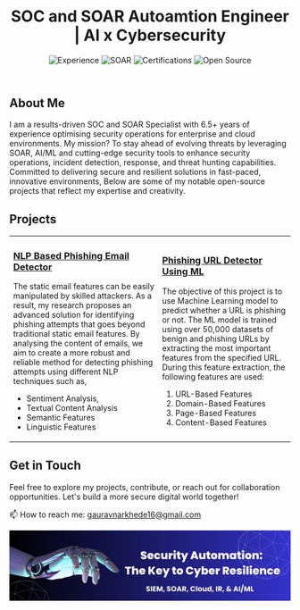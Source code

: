 <body>
  <header>
    <h1>SOC and SOAR Autoamtion Engineer | AI x Cybersecurity</h1>
    <div class="badges">
      <img src="https://img.shields.io/badge/Experience-6.5%2B%20Years-orange" alt="Experience">
      <img src="https://img.shields.io/badge/SOAR-XSOAR%20%7C%20Sentinel%20%7C%20XSIAM-success" alt="SOAR">
      <img src="https://img.shields.io/badge/Certifications-GCIH%20%7C%20AZ900%20%7C%20ESCA-blue" alt="Certifications">
      <img src="https://img.shields.io/badge/Open%20Source-Contributor-informational" alt="Open Source">
    </div>
  </header>


## About Me
I am a results-driven SOC and SOAR Specialist with 6.5+ years of experience optimising security operations for enterprise and cloud environments. My mission? To stay ahead of evolving threats by leveraging SOAR, AI/ML and cutting-edge security tools to enhance security operations, incident detection, response, and threat hunting capabilities. Committed to delivering secure and resilient solutions in fast-paced, innovative environments, 
Below are some of my notable open-source projects that reflect my expertise and creativity.


## Projects

<table>
<tr><td>

### [NLP Based Phishing Email Detector](https://github.com/GauravCyberAI/Phishing-Emails-Detection-Using-Natural-Language-Processing-NLP-Techniques)
The static email features can be easily manipulated by skilled attackers. As a result, my research proposes an advanced solution for identifying phishing attempts that goes beyond traditional static email features. By analysing the content of emails, we aim to create a more robust and reliable method for detecting phishing attempts using different NLP techniques such as,
- Sentiment Analysis, 
- Textual Content Analysis
- Semantic Features
- Linguistic Features 

</td><td>

### [Phishing URL Detector Using ML](https://github.com/GauravCyberAI/Phishing-URL-Detection-Using-Machine-Learning)
The objective of this project is to use Machine Learning model to predict whether a URL is phishing or not. The ML model is trained using over 50,000 datasets of benign and phishing URLs by extracting the most important features from the specified URL. 
During this feature extraction, the following features are used: 
1. URL-Based Features
2. Domain-Based Features 
3. Page-Based Features
4. Content-Based Features

</td></tr>
</table>


## Get in Touch
Feel free to explore my projects, contribute, or reach out for collaboration opportunities. Let's build a more secure digital world together!

📫 How to reach me: [gauravnarkhede16@gmail.com](mailto:gauravnarkhede16@gmail.com)

<div align="center">
<img src="https://github.com/GauravCyberAI/GauravCyberAI/blob/main/SecurityAutomation.png" width=512>
</div>

